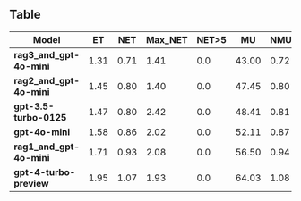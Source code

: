 ## Table

| Model                    | ET   | NET  | Max_NET | NET>5 | MU    | NMU  | Max_NMU | NMU>5 | TMU   | NTMU | Max_TMU | TMU>5 | pass1 |
| ------------------------ | ---- | ---- | ------- | ----- | ----- | ---- | ------- | ----- | ----- | ---- | ------- | ----- | ----- |
| **rag3_and_gpt-4o-mini** | 1.31 | 0.71 | 1.41    | 0.0   | 43.00 | 0.72 | 1.64    | 0.0   | 47.44 | 1.01 | 81.77   | 100.0 | 14.0  |
| **rag2_and_gpt-4o-mini** | 1.45 | 0.80 | 1.40    | 0.0   | 47.45 | 0.80 | 1.65    | 0.0   | 47.48 | 1.01 | 90.81   | 100.0 | 15.2  |
| **gpt-3.5-turbo-0125**   | 1.47 | 0.80 | 2.42    | 0.0   | 48.41 | 0.81 | 2.87    | 0.0   | 47.48 | 1.02 | 119.33  | 100.0 | 12.7  |
| **gpt-4o-mini**          | 1.58 | 0.86 | 2.02    | 0.0   | 52.11 | 0.87 | 2.36    | 0.0   | 47.46 | 1.01 | 121.91  | 100.0 | 14.4  |
| **rag1_and_gpt-4o-mini** | 1.71 | 0.93 | 2.08    | 0.0   | 56.50 | 0.94 | 2.20    | 0.0   | 47.42 | 1.01 | 109.23  | 100.0 | 13.4  |
| **gpt-4-turbo-preview**  | 1.95 | 1.07 | 1.93    | 0.0   | 64.03 | 1.08 | 2.18    | 0.0   | 47.45 | 1.01 | 114.98  | 100.0 | 15.2  |
